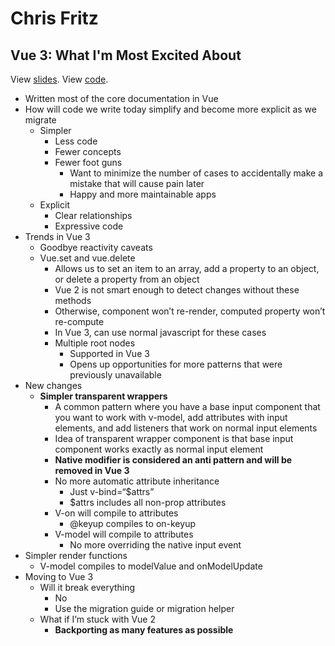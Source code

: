 # Chris Fritz

## Vue 3: What I'm Most Excited About

View [slides](https://github.com/chrisvfritz/vue-3-trends/blob/master/slides-2019-03-vueconfus.pdf).
View [code](github.com/vuejs/rfcs).

* Written most of the core documentation in Vue
* How will code we write today simplify and become more explicit as we migrate
  * Simpler
    * Less code
    * Fewer concepts
    * Fewer foot guns
      * Want to minimize the number of cases to accidentally make a mistake that will cause pain later
      * Happy and more maintainable apps
  * Explicit
    * Clear relationships
    * Expressive code
* Trends in Vue 3
  * Goodbye reactivity caveats
  * Vue.set and vue.delete
    * Allows us to set an item to an array, add a property to an object, or delete a property from an object
    * Vue 2 is not smart enough to detect changes without these methods
    * Otherwise, component won’t re-render, computed property won’t re-compute
    * In Vue 3, can use normal javascript for these cases
    * Multiple root nodes
      * Supported in Vue 3
      * Opens up opportunities for more patterns that were previously unavailable
* New changes
  * **Simpler transparent wrappers**
    * A common pattern where you have a base input component that you want to work with v-model, add attributes with input elements, and add listeners that work on normal input elements
    * Idea of transparent wrapper component is that base input component works exactly as normal input element
    * **Native modifier is considered an anti pattern and will be removed in Vue 3**
    * No more automatic attribute inheritance
      * Just v-bind=“$attrs”
      * $attrs includes all non-prop attributes
    * V-on will compile to attributes
      * @keyup compiles to on-keyup
    * V-model will compile to attributes
      * No more overriding the native input event
* Simpler render functions
  * V-model compiles to modelValue and onModelUpdate
* Moving to Vue 3
  * Will it break everything
    * No
    * Use the migration guide or migration helper
  * What if I’m stuck with Vue 2
    * **Backporting as many features as possible**
